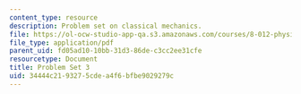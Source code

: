 ```yaml
---
content_type: resource
description: Problem set on classical mechanics.
file: https://ol-ocw-studio-app-qa.s3.amazonaws.com/courses/8-012-physics-i-classical-mechanics-fall-2008/34444c2193275cdea4f6bfbe9029279c_ps3.pdf
file_type: application/pdf
parent_uid: fd05ad10-10bb-31d3-86de-c3cc2ee31cfe
resourcetype: Document
title: Problem Set 3
uid: 34444c21-9327-5cde-a4f6-bfbe9029279c
---
```

